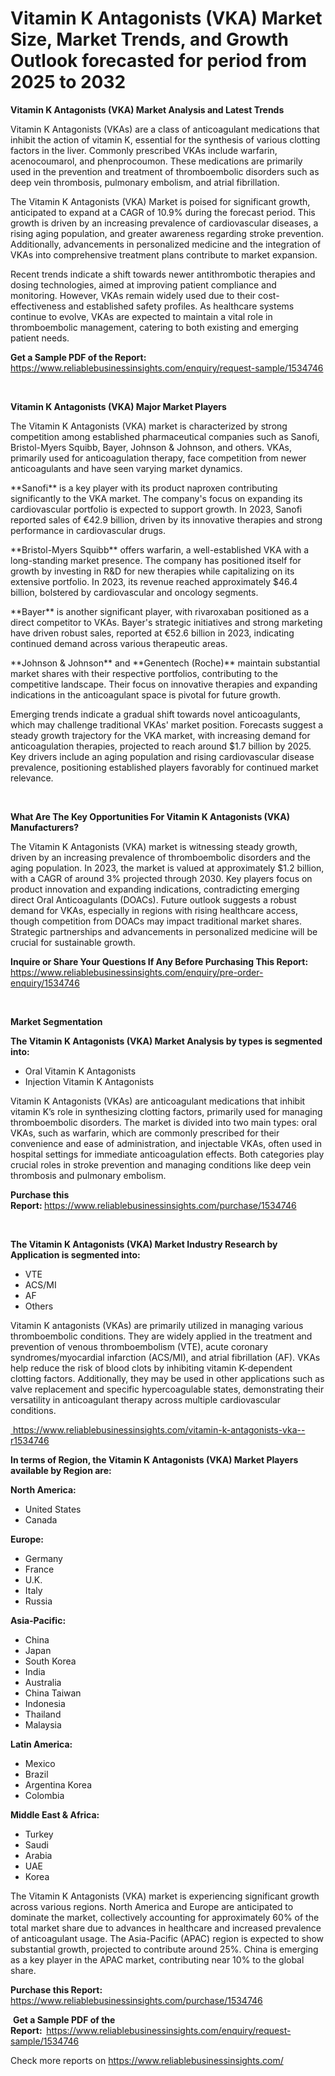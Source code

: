 <p><h1>Vitamin K Antagonists (VKA) Market Size, Market Trends, and Growth Outlook forecasted for period from 2025 to 2032</h1></p><p><strong>Vitamin K Antagonists (VKA) Market Analysis and Latest Trends</strong></p>
<p><p>Vitamin K Antagonists (VKAs) are a class of anticoagulant medications that inhibit the action of vitamin K, essential for the synthesis of various clotting factors in the liver. Commonly prescribed VKAs include warfarin, acenocoumarol, and phenprocoumon. These medications are primarily used in the prevention and treatment of thromboembolic disorders such as deep vein thrombosis, pulmonary embolism, and atrial fibrillation.</p><p>The Vitamin K Antagonists (VKA) Market is poised for significant growth, anticipated to expand at a CAGR of 10.9% during the forecast period. This growth is driven by an increasing prevalence of cardiovascular diseases, a rising aging population, and greater awareness regarding stroke prevention. Additionally, advancements in personalized medicine and the integration of VKAs into comprehensive treatment plans contribute to market expansion.</p><p>Recent trends indicate a shift towards newer antithrombotic therapies and dosing technologies, aimed at improving patient compliance and monitoring. However, VKAs remain widely used due to their cost-effectiveness and established safety profiles. As healthcare systems continue to evolve, VKAs are expected to maintain a vital role in thromboembolic management, catering to both existing and emerging patient needs.</p></p>
<p><strong>Get a Sample PDF of the Report:&nbsp;</strong> <a href="https://www.reliablebusinessinsights.com/enquiry/request-sample/1534746?utm_campaign=3360&utm_medium=2&utm_source=Github&utm_content=ia&utm_term=09032025&utm_id=vitamin-k-antagonists-vka">https://www.reliablebusinessinsights.com/enquiry/request-sample/1534746</a></p>
<p>&nbsp;</p>
<p><strong>Vitamin K Antagonists (VKA) Major Market Players</strong></p>
<p><p>The Vitamin K Antagonists (VKA) market is characterized by strong competition among established pharmaceutical companies such as Sanofi, Bristol-Myers Squibb, Bayer, Johnson & Johnson, and others. VKAs, primarily used for anticoagulation therapy, face competition from newer anticoagulants and have seen varying market dynamics.</p><p>**Sanofi** is a key player with its product naproxen contributing significantly to the VKA market. The company's focus on expanding its cardiovascular portfolio is expected to support growth. In 2023, Sanofi reported sales of €42.9 billion, driven by its innovative therapies and strong performance in cardiovascular drugs.</p><p>**Bristol-Myers Squibb** offers warfarin, a well-established VKA with a long-standing market presence. The company has positioned itself for growth by investing in R&D for new therapies while capitalizing on its extensive portfolio. In 2023, its revenue reached approximately $46.4 billion, bolstered by cardiovascular and oncology segments.</p><p>**Bayer** is another significant player, with rivaroxaban positioned as a direct competitor to VKAs. Bayer's strategic initiatives and strong marketing have driven robust sales, reported at €52.6 billion in 2023, indicating continued demand across various therapeutic areas.</p><p>**Johnson & Johnson** and **Genentech (Roche)** maintain substantial market shares with their respective portfolios, contributing to the competitive landscape. Their focus on innovative therapies and expanding indications in the anticoagulant space is pivotal for future growth.</p><p>Emerging trends indicate a gradual shift towards novel anticoagulants, which may challenge traditional VKAs' market position. Forecasts suggest a steady growth trajectory for the VKA market, with increasing demand for anticoagulation therapies, projected to reach around $1.7 billion by 2025. Key drivers include an aging population and rising cardiovascular disease prevalence, positioning established players favorably for continued market relevance.</p></p>
<p>&nbsp;</p>
<p><strong>What Are The Key Opportunities For Vitamin K Antagonists (VKA) Manufacturers?</strong></p>
<p><p>The Vitamin K Antagonists (VKA) market is witnessing steady growth, driven by an increasing prevalence of thromboembolic disorders and the aging population. In 2023, the market is valued at approximately $1.2 billion, with a CAGR of around 3% projected through 2030. Key players focus on product innovation and expanding indications, contradicting emerging direct Oral Anticoagulants (DOACs). Future outlook suggests a robust demand for VKAs, especially in regions with rising healthcare access, though competition from DOACs may impact traditional market shares. Strategic partnerships and advancements in personalized medicine will be crucial for sustainable growth.</p></p>
<p><strong>Inquire or Share Your Questions If Any Before Purchasing This Report:</strong> <a href="https://www.reliablebusinessinsights.com/enquiry/pre-order-enquiry/1534746?utm_campaign=3360&utm_medium=2&utm_source=Github&utm_content=ia&utm_term=09032025&utm_id=vitamin-k-antagonists-vka">https://www.reliablebusinessinsights.com/enquiry/pre-order-enquiry/1534746</a></p>
<p>&nbsp;</p>
<p><strong>Market Segmentation</strong></p>
<p><strong>The Vitamin K Antagonists (VKA) Market Analysis by types is segmented into:</strong></p>
<p><ul><li>Oral Vitamin K Antagonists</li><li>Injection Vitamin K Antagonists</li></ul></p>
<p><p>Vitamin K Antagonists (VKAs) are anticoagulant medications that inhibit vitamin K’s role in synthesizing clotting factors, primarily used for managing thromboembolic disorders. The market is divided into two main types: oral VKAs, such as warfarin, which are commonly prescribed for their convenience and ease of administration, and injectable VKAs, often used in hospital settings for immediate anticoagulation effects. Both categories play crucial roles in stroke prevention and managing conditions like deep vein thrombosis and pulmonary embolism.</p></p>
<p><strong>Purchase this Report:&nbsp;</strong><a href="https://www.reliablebusinessinsights.com/purchase/1534746?utm_campaign=3360&utm_medium=2&utm_source=Github&utm_content=ia&utm_term=09032025&utm_id=vitamin-k-antagonists-vka">https://www.reliablebusinessinsights.com/purchase/1534746</a></p>
<p>&nbsp;</p>
<p><strong>The Vitamin K Antagonists (VKA) Market Industry Research by Application is segmented into:</strong></p>
<p><ul><li>VTE</li><li>ACS/MI</li><li>AF</li><li>Others</li></ul></p>
<p><p>Vitamin K antagonists (VKAs) are primarily utilized in managing various thromboembolic conditions. They are widely applied in the treatment and prevention of venous thromboembolism (VTE), acute coronary syndromes/myocardial infarction (ACS/MI), and atrial fibrillation (AF). VKAs help reduce the risk of blood clots by inhibiting vitamin K-dependent clotting factors. Additionally, they may be used in other applications such as valve replacement and specific hypercoagulable states, demonstrating their versatility in anticoagulant therapy across multiple cardiovascular conditions.</p></p>
<p><a href="https://www.reliablebusinessinsights.com/vitamin-k-antagonists-vka--r1534746?utm_campaign=3360&utm_medium=2&utm_source=Github&utm_content=ia&utm_term=09032025&utm_id=vitamin-k-antagonists-vka">&nbsp;https://www.reliablebusinessinsights.com/vitamin-k-antagonists-vka--r1534746</a></p>
<p><strong>In terms of Region, the Vitamin K Antagonists (VKA) Market Players available by Region are:</strong></p>
<p>
    <p> <strong> North America: </strong>
        <ul>
            <li>United States</li>
            <li>Canada</li>
        </ul>
        </p> 
    <p> <strong> Europe: </strong>
        <ul>
            <li>Germany</li>
            <li>France</li>
            <li>U.K.</li>
            <li>Italy</li>
            <li>Russia</li>
        </ul>
        </p> 
    <p> <strong> Asia-Pacific: </strong>
        <ul>
            <li>China</li>
            <li>Japan</li>
            <li>South Korea</li>
            <li>India</li>
            <li>Australia</li>
            <li>China Taiwan</li>
            <li>Indonesia</li>
            <li>Thailand</li>
            <li>Malaysia</li>
        </ul>
        </p> 
    <p> <strong> Latin America: </strong>
        <ul>
            <li>Mexico</li>
            <li>Brazil</li>
            <li>Argentina Korea</li>
            <li>Colombia</li>
        </ul>
        </p> 
    <p> <strong> Middle East & Africa: </strong>
        <ul>
            <li>Turkey</li>
            <li>Saudi</li>
            <li>Arabia</li>
            <li>UAE</li>
            <li>Korea</li>
        </ul>
    </p>
    </p>
<p><p>The Vitamin K Antagonists (VKA) market is experiencing significant growth across various regions. North America and Europe are anticipated to dominate the market, collectively accounting for approximately 60% of the total market share due to advances in healthcare and increased prevalence of anticoagulant usage. The Asia-Pacific (APAC) region is expected to show substantial growth, projected to contribute around 25%. China is emerging as a key player in the APAC market, contributing near 10% to the global share.</p></p>
<p><strong>Purchase this Report: </strong><a href="https://www.reliablebusinessinsights.com/purchase/1534746?utm_campaign=3360&utm_medium=2&utm_source=Github&utm_content=ia&utm_term=09032025&utm_id=vitamin-k-antagonists-vka">https://www.reliablebusinessinsights.com/purchase/1534746</a></p>
<p>&nbsp;<strong>Get a Sample PDF of the Report:&nbsp;&nbsp;</strong><a href="https://www.reliablebusinessinsights.com/enquiry/request-sample/1534746?utm_campaign=3360&utm_medium=2&utm_source=Github&utm_content=ia&utm_term=09032025&utm_id=vitamin-k-antagonists-vka">https://www.reliablebusinessinsights.com/enquiry/request-sample/1534746</a></p>
<p><strong></strong></p>
<p>Check more reports on <a href="https://www.reliablebusinessinsights.com/?utm_campaign=3360&utm_medium=2&utm_source=Github&utm_content=ia&utm_term=09032025&utm_id=vitamin-k-antagonists-vka">https://www.reliablebusinessinsights.com/</a></p>